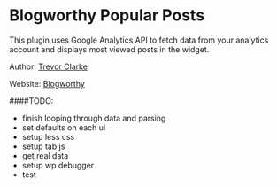Blogworthy Popular Posts
========================

This plugin uses Google Analytics API to fetch data from your analytics account and displays most viewed posts in the widget.

Author: [Trevor Clarke](https://github.com/TrevorJTClarke)

Website: [Blogworthy](http://blogworthy.com)

####TODO:
- finish looping through data and parsing
- set defaults on each ul
- setup less css
- setup tab js
- get real data
- setup wp debugger
- test